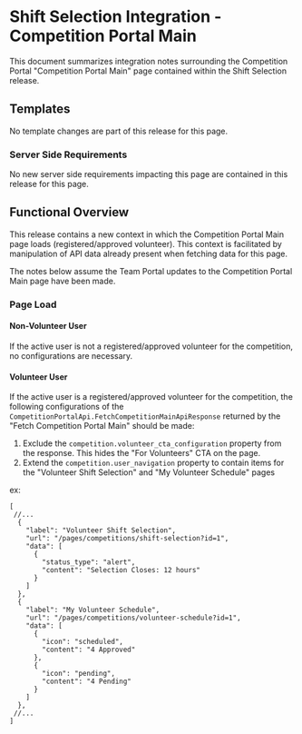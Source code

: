 # Shift Selection Integration - Competition Portal Main

This document summarizes integration notes surrounding the Competition Portal "Competition Portal Main" page contained
within the Shift Selection release.

## Templates

No template changes are part of this release for this page.

### Server Side Requirements

No new server side requirements impacting this page are contained in this release for this page.

## Functional Overview

This release contains a new context in which the Competition Portal Main page loads (registered/approved volunteer).
This context is facilitated by manipulation of API data already present when fetching data for this page.

The notes below assume the Team Portal updates to the Competition Portal Main page have been made.

### Page Load

#### Non-Volunteer User

If the active user is not a registered/approved volunteer for the competition, no configurations are necessary.

#### Volunteer User

If the active user is a registered/approved volunteer for the competition, the following configurations of the
`CompetitionPortalApi.FetchCompetitionMainApiResponse` returned by the "Fetch Competition Portal Main" should be made:

1. Exclude the `competition.volunteer_cta_configuration` property from the response. This hides the "For Volunteers" CTA
   on the page.
1. Extend the `competition.user_navigation` property to contain items for the "Volunteer Shift Selection" and "My
   Volunteer Schedule" pages

ex:

```
[
 //...
  {
    "label": "Volunteer Shift Selection",
    "url": "/pages/competitions/shift-selection?id=1",
    "data": [
      {
        "status_type": "alert",
        "content": "Selection Closes: 12 hours"
      }
    ]
  },
  {
    "label": "My Volunteer Schedule",
    "url": "/pages/competitions/volunteer-schedule?id=1",
    "data": [
      {
        "icon": "scheduled",
        "content": "4 Approved"
      },
      {
        "icon": "pending",
        "content": "4 Pending"
      }
    ]
  },
 //...
]
```